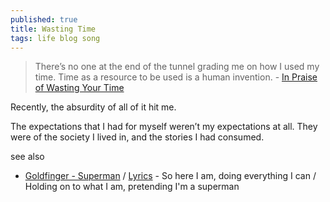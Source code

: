 ```yaml
---
published: true
title: Wasting Time
tags: life blog song
---
```

> There’s no one at the end of the tunnel grading me on how I used my time. Time as a resource to be used is a human invention. - [In Praise of Wasting Your Time](https://shubhamjain.co/2023/12/12/in-praise-wasting-your-time/)

Recently, the absurdity of all of it hit me.

The expectations that I had for myself weren’t my expectations at all. They were of the society I lived in, and the stories I had consumed.

see also
- [Goldfinger - Superman](https://www.youtube.com/watch?v=XvziPPpryv0) / [Lyrics](https://genius.com/Goldfinger-superman-lyrics) - So here I am, doing everything I can / Holding on to what I am, pretending I'm a superman
